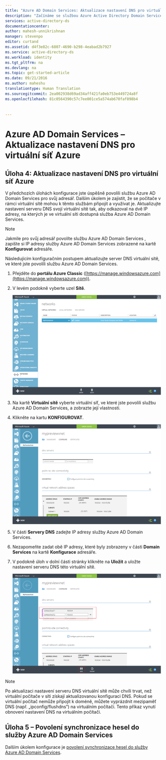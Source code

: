 ```yaml
---
title: "Azure AD Domain Services: Aktualizace nastavení DNS pro virtuální síť Azure | Dokumentace Microsoftu"
description: "Začínáme se službou Azure Active Directory Domain Services"
services: active-directory-ds
documentationcenter: 
author: mahesh-unnikrishnan
manager: stevenpo
editor: curtand
ms.assetid: d4f3e82c-6807-4690-b298-4eabad2b7927
ms.service: active-directory-ds
ms.workload: identity
ms.tgt_pltfrm: na
ms.devlang: na
ms.topic: get-started-article
ms.date: 09/21/2016
ms.author: maheshu
translationtype: Human Translation
ms.sourcegitcommit: 2ea002938d69ad34aff421fa0eb753e449724a8f
ms.openlocfilehash: 81c0564390c57c7ee001ce5a574ab670faf898b4


---
```

# <a name="azure-ad-domain-services-update-dns-settings-for-the-azure-virtual-network"></a>Azure AD Domain Services – Aktualizace nastavení DNS pro virtuální síť Azure
## <a name="task-4-update-dns-settings-for-the-azure-virtual-network"></a>Úloha 4: Aktualizace nastavení DNS pro virtuální síť Azure
V předchozích úlohách konfigurace jste úspěšně povolili službu Azure AD Domain Services pro svůj adresář. Dalším úkolem je zajistit, že se počítače v rámci virtuální sítě mohou k těmto službám připojit a využívat je. Aktualizujte nastavení serveru DNS svojí virtuální sítě tak, aby odkazoval na dvě IP adresy, na kterých je ve virtuální síti dostupná služba Azure AD Domain Services.

> [!NOTE]
> Jakmile pro svůj adresář povolíte službu Azure AD Domain Services , zapište si IP adresy služby Azure AD Domain Services zobrazené na kartě **Konfigurovat** adresáře.
> 
> 

Následujícím konfiguračním postupem aktualizujte server DNS virtuální sítě, ve které jste povolili službu Azure AD Domain Services.

1. Přejděte do **portálu Azure Classic** ([https://manage.windowsazure.com](https://manage.windowsazure.com)).
2. V levém podokně vyberte uzel **Sítě**.
   
    ![Uzel virtuálních sítí](./media/active-directory-domain-services-getting-started/virtual-network-select.png)
3. Na kartě **Virtuální sítě** vyberte virtuální síť, ve které jste povolili službu Azure AD Domain Services, a zobrazte její vlastnosti.
4. Klikněte na kartu **KONFIGUROVAT**.
   
    ![Uzel virtuálních sítí](./media/active-directory-domain-services-getting-started/virtual-network-configure-tab.png)
5. V části **Servery DNS** zadejte IP adresy služby Azure AD Domain Services.
6. Nezapomeňte zadat obě IP adresy, které byly zobrazeny v části **Domain Services** na kartě **Konfigurace** adresáře.
7. V podokně úloh v dolní části stránky klikněte na **Uložit** a uložte nastavení serveru DNS této virtuální sítě.
   
   ![Aktualizujte nastavení serveru DNS virtuální sítě.](./media/active-directory-domain-services-getting-started/update-dns.png)

> [!NOTE]
> Po aktualizaci nastavení serveru DNS virtuální sítě může chvíli trvat, než virtuální počítače v síti získají aktualizovanou konfiguraci DNS. Pokud se virtuální počítač nemůže připojit k doméně, můžete vyprázdnit mezipaměť DNS (např. „ipconfig/flushdns“) na virtuálním počítači. Tento příkaz vynutí obnovení nastavení DNS na virtuálním počítači.
> 
> 

## <a name="task-5-enable-password-synchronization-to-azure-ad-domain-services"></a>Úloha 5 – Povolení synchronizace hesel do služby Azure AD Domain Services
Dalším úkolem konfigurace je [povolení synchronizace hesel do služby Azure AD Domain Services](active-directory-ds-getting-started-password-sync.md).




<!--HONumber=Nov16_HO2-->


